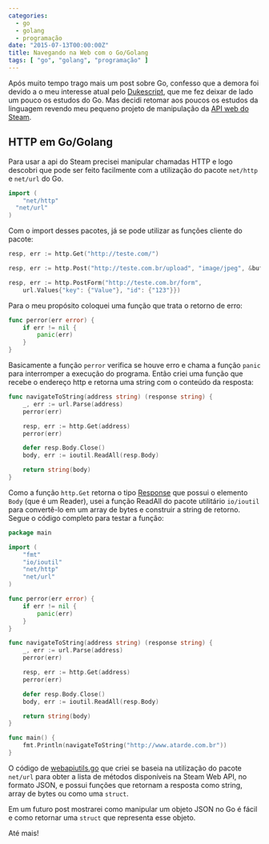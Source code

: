 ```yaml
---
categories:
  - go
  - golang
  - programação
date: "2015-07-13T00:00:00Z"
title: Navegando na Web com o Go/Golang
tags: [ "go", "golang", "programação" ]
---
```


Após muito tempo trago mais um post sobre Go, confesso que a demora foi devido a o meu interesse atual
pelo [Dukescript](https://dukescript.com/), que me fez deixar de lado um pouco os estudos do Go. Mas decidi retomar aos
poucos os estudos da linguagem revendo meu pequeno projeto de manipulação
da [API web do Steam](https://developer.valvesoftware.com/wiki/Steam_Web_API).

## HTTP em Go/Golang

Para usar a api do Steam precisei manipular chamadas HTTP e logo descobri que pode ser feito facilmente com a utilização
do pacote ```net/http``` e ```net/url``` do Go.

```go
import (
	"net/http"
  "net/url"
)
```

Com o import desses pacotes, já se pode utilizar as funções cliente do pacote:

```go
resp, err := http.Get("http://teste.com/")

resp, err := http.Post("http://teste.com.br/upload", "image/jpeg", &buf)

resp, err := http.PostForm("http://teste.com.br/form",
	url.Values{"key": {"Value"}, "id": {"123"}})
```

Para o meu propósito coloquei uma função que trata o retorno de erro:

```go
func perror(err error) {
	if err != nil {
		panic(err)
	}
}
```

Basicamente a função ```perror``` verifica se houve erro e chama a função ```panic``` para interromper a execução do
programa. Então criei uma função que recebe o endereço http e retorna uma string com o conteúdo da resposta:

```go
func navigateToString(address string) (response string) {
	_, err := url.Parse(address)
	perror(err)

	resp, err := http.Get(address)
	perror(err)

	defer resp.Body.Close()
	body, err := ioutil.ReadAll(resp.Body)

	return string(body)
}
```

Como a função ```http.Get``` retorna o tipo [Response](https://golang.org/pkg/net/http/#Response) que possui o
elemento ```Body``` (que é um Reader), usei a função ReadAll do pacote utilitário ```io/ioutil``` para convertê-lo em um
array de bytes e construir a string de retorno. Segue o código completo para testar a função:

```go
package main

import (
	"fmt"
	"io/ioutil"
	"net/http"
	"net/url"
)

func perror(err error) {
	if err != nil {
		panic(err)
	}
}

func navigateToString(address string) (response string) {
	_, err := url.Parse(address)
	perror(err)

	resp, err := http.Get(address)
	perror(err)

	defer resp.Body.Close()
	body, err := ioutil.ReadAll(resp.Body)

	return string(body)
}

func main() {
	fmt.Println(navigateToString("http://www.atarde.com.br"))
}
```

O código
de [webapiutils.go](https://raw.githubusercontent.com/ivanqueiroz/steam4go/9c67291b0e8c6f7bde8dffd11ca4fad44bba346d/webapiutils.go)
que criei se baseia na utilização do pacote ```net/url``` para obter a lista de métodos disponíveis na Steam Web API, no
formato JSON, e possui funções que retornam a resposta como string, array de bytes ou como uma ```struct```.

Em um futuro post mostrarei como manipular um objeto JSON no Go é fácil e como retornar uma ```struct``` que representa
esse objeto.

Até mais!
